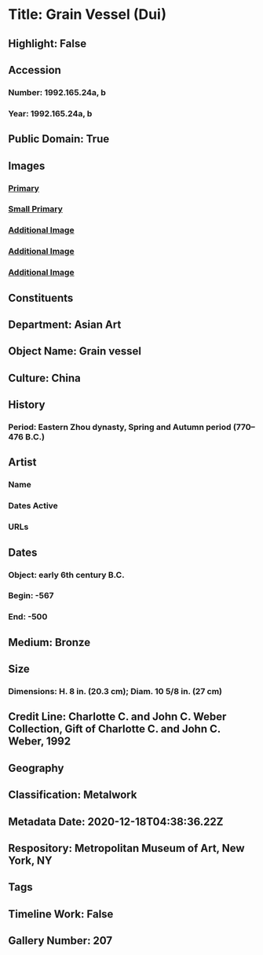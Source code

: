 # Title: Grain Vessel (Dui)
## Highlight: False
## Accession
### Number: 1992.165.24a, b
### Year: 1992.165.24a, b
## Public Domain: True
## Images
### [Primary](https://images.metmuseum.org/CRDImages/as/original/DP155214.jpg)
### [Small Primary](https://images.metmuseum.org/CRDImages/as/web-large/DP155214.jpg)
### [Additional Image](https://images.metmuseum.org/CRDImages/as/original/DT6888.jpg)
### [Additional Image](https://images.metmuseum.org/CRDImages/as/original/DP155215.jpg)
### [Additional Image](https://images.metmuseum.org/CRDImages/as/original/DP155216.jpg)
## Constituents
## Department: Asian Art
## Object Name: Grain vessel
## Culture: China
## History
### Period: Eastern Zhou dynasty, Spring and Autumn period (770–476 B.C.)
## Artist
### Name
### Dates Active
### URLs
## Dates
### Object: early 6th century B.C.
### Begin: -567
### End: -500
## Medium: Bronze
## Size
### Dimensions: H. 8 in. (20.3 cm); Diam. 10 5/8 in. (27 cm)
## Credit Line: Charlotte C. and John C. Weber Collection, Gift of Charlotte C. and John C. Weber, 1992
## Geography
## Classification: Metalwork
## Metadata Date: 2020-12-18T04:38:36.22Z
## Respository: Metropolitan Museum of Art, New York, NY
## Tags
## Timeline Work: False
## Gallery Number: 207